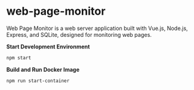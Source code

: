 # web-page-monitor

Web Page Monitor is a web server application built with Vue.js, Node.js, Express, and SQLite, designed for monitoring web pages.

**Start Development Environment**
```bash
npm start
```

**Build and Run Docker Image**
```bash
npm run start-container
```
